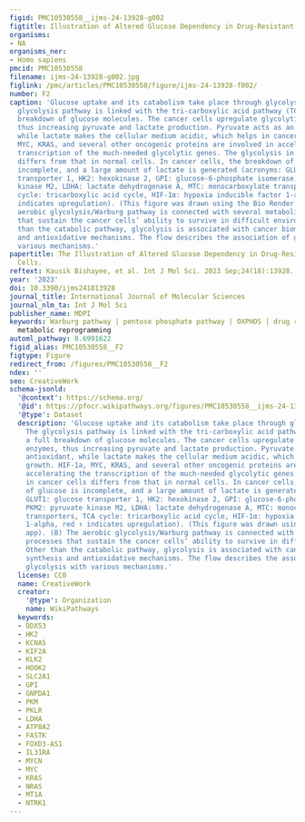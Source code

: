 ```yaml
---
figid: PMC10530558__ijms-24-13928-g002
figtitle: Illustration of Altered Glucose Dependency in Drug-Resistant Cancer Cells
organisms:
- NA
organisms_ner:
- Homo sapiens
pmcid: PMC10530558
filename: ijms-24-13928-g002.jpg
figlink: /pmc/articles/PMC10530558/figure/ijms-24-13928-f002/
number: F2
caption: 'Glucose uptake and its catabolism take place through glycolysis. (A) The
  glycolysis pathway is linked with the tri-carboxylic acid pathway (TCA) for a full
  breakdown of glucose molecules. The cancer cells upregulate glycolytic enzymes,
  thus increasing pyruvate and lactate production. Pyruvate acts as an antioxidant,
  while lactate makes the cellular medium acidic, which helps in cancer growth. HIF-1a,
  MYC, KRAS, and several other oncogenic proteins are involved in accelerating the
  transcription of the much-needed glycolytic genes. The glycolysis in cancer cells
  differs from that in normal cells. In cancer cells, the breakdown of glucose is
  incomplete, and a large amount of lactate is generated (acronyms: GLUT1: glucose
  transporter 1, HK2: hexokinase 2, GPI: glucose-6-phosphate isomerase, PKM2: pyruvate
  kinase M2, LDHA: lactate dehydrogenase A, MTC: monocarboxylate transporters, TCA
  cycle: tricarboxylic acid cycle, HIF-1α: hypoxia inducible factor 1-alpha, red ↑
  indicates upregulation). (This figure was drawn using the Bio Render app). (B) The
  aerobic glycolysis/Warburg pathway is connected with several metabolic processes
  that sustain the cancer cells’ ability to survive in difficult environments. Other
  than the catabolic pathway, glycolysis is associated with cancer biomass synthesis
  and antioxidative mechanisms. The flow describes the association of glycolysis with
  various mechanisms.'
papertitle: The Illustration of Altered Glucose Dependency in Drug-Resistant Cancer
  Cells.
reftext: Kausik Bishayee, et al. Int J Mol Sci. 2023 Sep;24(18):13928.
year: '2023'
doi: 10.3390/ijms241813928
journal_title: International Journal of Molecular Sciences
journal_nlm_ta: Int J Mol Sci
publisher_name: MDPI
keywords: Warburg pathway | pentose phosphate pathway | OXPHOS | drug resistance |
  metabolic reprogramming
automl_pathway: 0.6991622
figid_alias: PMC10530558__F2
figtype: Figure
redirect_from: /figures/PMC10530558__F2
ndex: ''
seo: CreativeWork
schema-jsonld:
  '@context': https://schema.org/
  '@id': https://pfocr.wikipathways.org/figures/PMC10530558__ijms-24-13928-g002.html
  '@type': Dataset
  description: 'Glucose uptake and its catabolism take place through glycolysis. (A)
    The glycolysis pathway is linked with the tri-carboxylic acid pathway (TCA) for
    a full breakdown of glucose molecules. The cancer cells upregulate glycolytic
    enzymes, thus increasing pyruvate and lactate production. Pyruvate acts as an
    antioxidant, while lactate makes the cellular medium acidic, which helps in cancer
    growth. HIF-1a, MYC, KRAS, and several other oncogenic proteins are involved in
    accelerating the transcription of the much-needed glycolytic genes. The glycolysis
    in cancer cells differs from that in normal cells. In cancer cells, the breakdown
    of glucose is incomplete, and a large amount of lactate is generated (acronyms:
    GLUT1: glucose transporter 1, HK2: hexokinase 2, GPI: glucose-6-phosphate isomerase,
    PKM2: pyruvate kinase M2, LDHA: lactate dehydrogenase A, MTC: monocarboxylate
    transporters, TCA cycle: tricarboxylic acid cycle, HIF-1α: hypoxia inducible factor
    1-alpha, red ↑ indicates upregulation). (This figure was drawn using the Bio Render
    app). (B) The aerobic glycolysis/Warburg pathway is connected with several metabolic
    processes that sustain the cancer cells’ ability to survive in difficult environments.
    Other than the catabolic pathway, glycolysis is associated with cancer biomass
    synthesis and antioxidative mechanisms. The flow describes the association of
    glycolysis with various mechanisms.'
  license: CC0
  name: CreativeWork
  creator:
    '@type': Organization
    name: WikiPathways
  keywords:
  - DDX53
  - HK2
  - KCNA5
  - KIF2A
  - KLK2
  - HOOK2
  - SLC2A1
  - GPI
  - GNPDA1
  - PKM
  - PKLR
  - LDHA
  - ATP8A2
  - FASTK
  - FOXD3-AS1
  - IL31RA
  - MYCN
  - MYC
  - KRAS
  - NRAS
  - MT1A
  - NTRK1
---
```

